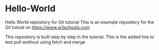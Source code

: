 # Hello-World
Hello World repository for Git tutorial
This is an example repository for the Git tutoial on https://www.w3schools.com

This repository is built step by step in the tutorial.
This is the added line to test pull wothout using fetch and merge
